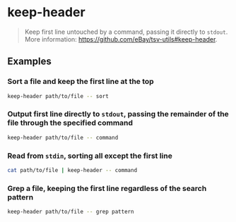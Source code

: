 # keep-header

> Keep first line untouched by a command, passing it directly to `stdout`. More information: <https://github.com/eBay/tsv-utils#keep-header>.

## Examples

### Sort a file and keep the first line at the top

```bash
keep-header path/to/file -- sort
```

### Output first line directly to `stdout`, passing the remainder of the file through the specified command

```bash
keep-header path/to/file -- command
```

### Read from `stdin`, sorting all except the first line

```bash
cat path/to/file | keep-header -- command
```

### Grep a file, keeping the first line regardless of the search pattern

```bash
keep-header path/to/file -- grep pattern
```
